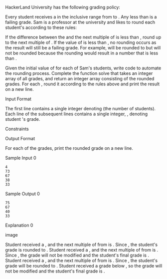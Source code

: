 HackerLand University has the following grading policy:

Every student receives a in the inclusive range from to .
Any less than is a failing grade.
Sam is a professor at the university and likes to round each student's according to these rules:

If the difference between the and the next multiple of is less than , round up to the next multiple of .
If the value of is less than , no rounding occurs as the result will still be a failing grade.
For example, will be rounded to but will not be rounded because the rounding would result in a number that is less than .

Given the initial value of for each of Sam's students, write code to automate the rounding process. Complete the function solve that takes an integer array of all grades, and return an integer array consisting of the rounded grades. For each , round it according to the rules above and print the result on a new line.

Input Format

The first line contains a single integer denoting (the number of students).
Each line of the subsequent lines contains a single integer, , denoting student 's grade.

Constraints

Output Format

For each of the grades, print the rounded grade on a new line.

Sample Input 0

```
4
73
67
38
33
```

Sample Output 0

```
75
67
40
33
```

Explanation 0

image

Student received a , and the next multiple of from is . Since , the student's grade is rounded to .
Student received a , and the next multiple of from is . Since , the grade will not be modified and the student's final grade is .
Student received a , and the next multiple of from is . Since , the student's grade will be rounded to .
Student received a grade below , so the grade will not be modified and the student's final grade is .
